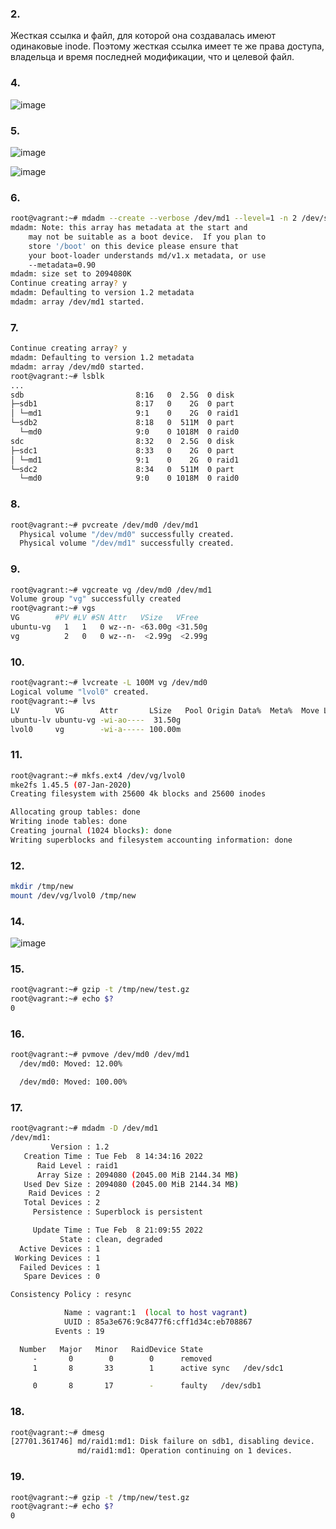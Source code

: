 
### 2.
Жесткая ссылка и файл, для которой она создавалась имеют одинаковые inode. Поэтому жесткая ссылка имеет те же права доступа, владельца и время последней модификации, что и целевой файл.

### 4.
![image](https://user-images.githubusercontent.com/95320903/153000794-e809f6e7-ede4-4f88-b550-44a2dc04a4a3.png)

### 5.
![image](https://user-images.githubusercontent.com/95320903/153004436-6f0478ae-69ec-431a-9956-fdcac1dea4e7.png)

![image](https://user-images.githubusercontent.com/95320903/153005489-9ccc629a-1564-48c2-932d-b7d4d7fcf35e.png)

### 6.
```bash
root@vagrant:~# mdadm --create --verbose /dev/md1 --level=1 -n 2 /dev/sd{b1,c1}
mdadm: Note: this array has metadata at the start and
    may not be suitable as a boot device.  If you plan to
    store '/boot' on this device please ensure that
    your boot-loader understands md/v1.x metadata, or use
    --metadata=0.90
mdadm: size set to 2094080K
Continue creating array? y
mdadm: Defaulting to version 1.2 metadata
mdadm: array /dev/md1 started.
```
### 7.
```bash
Continue creating array? y
mdadm: Defaulting to version 1.2 metadata
mdadm: array /dev/md0 started.
root@vagrant:~# lsblk
...
sdb                         8:16   0  2.5G  0 disk
├─sdb1                      8:17   0    2G  0 part
│ └─md1                     9:1    0    2G  0 raid1
└─sdb2                      8:18   0  511M  0 part
  └─md0                     9:0    0 1018M  0 raid0
sdc                         8:32   0  2.5G  0 disk
├─sdc1                      8:33   0    2G  0 part
│ └─md1                     9:1    0    2G  0 raid1
└─sdc2                      8:34   0  511M  0 part
  └─md0                     9:0    0 1018M  0 raid0
```
### 8.
```bash 
root@vagrant:~# pvcreate /dev/md0 /dev/md1
  Physical volume "/dev/md0" successfully created.
  Physical volume "/dev/md1" successfully created.
  ```
  ### 9.
  ```bash
root@vagrant:~# vgcreate vg /dev/md0 /dev/md1
  Volume group "vg" successfully created
  root@vagrant:~# vgs
  VG        #PV #LV #SN Attr   VSize   VFree
  ubuntu-vg   1   1   0 wz--n- <63.00g <31.50g
  vg          2   0   0 wz--n-  <2.99g  <2.99g
  ```
  ### 10.
  ```bash
  root@vagrant:~# lvcreate -L 100M vg /dev/md0
  Logical volume "lvol0" created.
root@vagrant:~# lvs
  LV        VG        Attr       LSize   Pool Origin Data%  Meta%  Move Log Cpy%Sync Convert
  ubuntu-lv ubuntu-vg -wi-ao----  31.50g
  lvol0     vg        -wi-a----- 100.00m
  ```
 ### 11.
 ```bash
 root@vagrant:~# mkfs.ext4 /dev/vg/lvol0
mke2fs 1.45.5 (07-Jan-2020)
Creating filesystem with 25600 4k blocks and 25600 inodes

Allocating group tables: done
Writing inode tables: done
Creating journal (1024 blocks): done
Writing superblocks and filesystem accounting information: done
```
### 12.
```bash
mkdir /tmp/new
mount /dev/vg/lvol0 /tmp/new
```
### 14.
![image](https://user-images.githubusercontent.com/95320903/153075252-42183b25-3485-4f90-81e5-a8358fe0869d.png)
### 15.
```bash
root@vagrant:~# gzip -t /tmp/new/test.gz
root@vagrant:~# echo $?
0
```
### 16.
```bash 
root@vagrant:~# pvmove /dev/md0 /dev/md1
  /dev/md0: Moved: 12.00%

  /dev/md0: Moved: 100.00%
  ```
  ### 17.
  ```bash
  root@vagrant:~# mdadm -D /dev/md1
/dev/md1:
           Version : 1.2
     Creation Time : Tue Feb  8 14:34:16 2022
        Raid Level : raid1
        Array Size : 2094080 (2045.00 MiB 2144.34 MB)
     Used Dev Size : 2094080 (2045.00 MiB 2144.34 MB)
      Raid Devices : 2
     Total Devices : 2
       Persistence : Superblock is persistent

       Update Time : Tue Feb  8 21:09:55 2022
             State : clean, degraded
    Active Devices : 1
   Working Devices : 1
    Failed Devices : 1
     Spare Devices : 0

Consistency Policy : resync

              Name : vagrant:1  (local to host vagrant)
              UUID : 85a3e676:9c8477f6:cff1d34c:eb708867
            Events : 19

    Number   Major   Minor   RaidDevice State
       -       0        0        0      removed
       1       8       33        1      active sync   /dev/sdc1

       0       8       17        -      faulty   /dev/sdb1
```
### 18.
```bash
root@vagrant:~# dmesg
[27701.361746] md/raid1:md1: Disk failure on sdb1, disabling device.
               md/raid1:md1: Operation continuing on 1 devices.
```
### 19.
```bash
root@vagrant:~# gzip -t /tmp/new/test.gz
root@vagrant:~# echo $?
0
```
